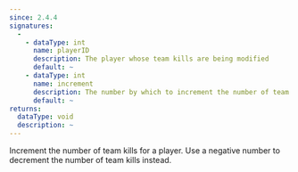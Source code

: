 ```yaml
---
since: 2.4.4
signatures:
  -
    - dataType: int
      name: playerID
      description: The player whose team kills are being modified
      default: ~
    - dataType: int
      name: increment
      description: The number by which to increment the number of team kills by
      default: ~
returns:
  dataType: void
  description: ~
---
```


Increment the number of team kills for a player. Use a negative number to decrement the number of team kills instead.
